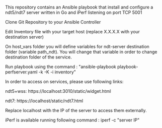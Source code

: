 This repository contains an Ansible playbook that install and configure a ndt5/ndt7 server written in Go and iPerf listening on port TCP 5001

Clone Git Repository to your Ansible Controller

Edit Inventory file with your target host (replace X.X.X.X with your destination server)

On host_vars folder you will define variables for ndt-server destination folder (variable path_ndt). You will change that variable in order to change destination folder of the service.

Run playbook using the command : "ansible-playbook playbook-perfserver.yaml -k -K -i inventory"

In order to access on services, please use following links:

ndt5+wss: https://localhost:3010/static/widget.html

ndt7: https://localhost/static/ndt7.html

Replace localhost with the IP of the server to access them externally.

iPerf is available running following command : iperf -c "server IP"
